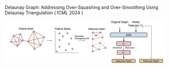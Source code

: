 Delaunay Graph: Addressing Over-Squashing and Over-Smoothing Using Delaunay Triangulation ( ICML 2024 ) 


![alt text](https://github.com/Hugo-Attali/Delaunay-Rewiring/blob/main/Delaunay-Rewiring.png?raw=false)
